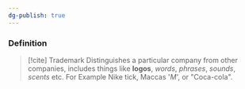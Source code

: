 ```yaml
---
dg-publish: true
---
```


### Definition
>[!cite] Trademark
>Distinguishes a particular company from other companies, includes things like **logos**, *words*, *phrases*, *sounds*, *scents* etc. 
>For Example Nike tick, Maccas '*M*', or "Coca-cola".



